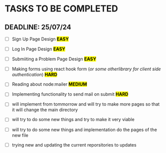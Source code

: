 # TASKS TO BE COMPLETED
## DEADLINE: 25/07/24
- [ ] Sign Up Page Design <mark><b>EASY</b></mark>
- [ ] Log In Page Design <mark><b>EASY</b></mark>
- [ ] Submiiting a Problem Page Design <mark><b>EASY</b></mark>
- [ ] Making forms using react hook form (<i>or some otherlibrary for client side authentication</i>) <mark><b>HARD</b></mark>
- [ ] Reading about node:mailer <mark><b>MEDIUM</b></mark>
- [ ] Implementing functionality to send mail on submit <mark><b>HARD</b></mark>
- [ ] will implement from tommorrow and will try to make more pages so that it will change the main directory
- [ ] will try to do some new things and try to make it very viable 
- [ ] will try to do some new things and implementation do the pages of the new file 
- [ ] trying new and updating the current reporsitories to updates

